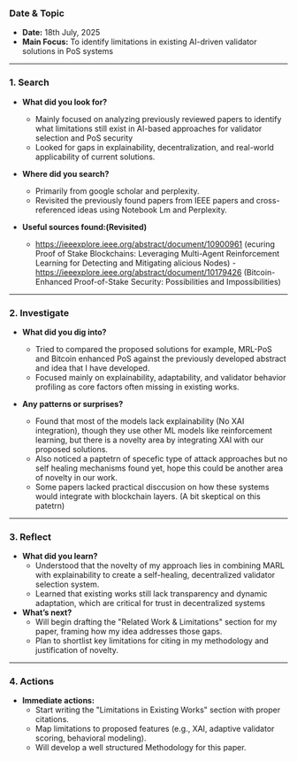 ### Date & Topic

- **Date:** 18th July, 2025 
- **Main Focus:** To identify limitations in existing AI-driven validator solutions in PoS systems

---

### 1. Search

- **What did you look for?**  
  - Mainly focused on analyzing previously reviewed papers to identify what limitations still exist in AI-based approaches for validator selection and PoS security
  - Looked for gaps in explainability, decentralization, and real-world applicability of current solutions. 

- **Where did you search?**  
  - Primarily from google scholar and perplexity.
  - Revisited the previously found papers from IEEE papers and cross-referenced ideas using Notebook Lm and Perplexity.

- **Useful sources found:(Revisited)**  
  - https://ieeexplore.ieee.org/abstract/document/10900961 (ecuring Proof of Stake Blockchains: Leveraging Multi-Agent Reinforcement Learning for Detecting and Mitigating alicious Nodes)
  -https://ieeexplore.ieee.org/abstract/document/10179426 (Bitcoin-Enhanced Proof-of-Stake Security: Possibilities and Impossibilities)

   

---

### 2. Investigate

- **What did you dig into?**  
  -  Tried to compared the proposed solutions for example, MRL-PoS and Bitcoin enhanced PoS against the previously developed abstract and idea that I have developed.
  - Focused mainly on explainability, adaptability, and validator behavior profiling as core factors often missing in existing works.

- **Any patterns or surprises?**  
  - Found that most of the models lack explainability (No XAI integration), though they use other ML models like reinforcement learning, but there is a novelty area by integrating XAI with our proposed solutions.
  - Also noticed a paptetrn of specefic type of attack approaches but no self healing mechanisms found yet, hope this could be another area of novelty in our work.
  - Some papers lacked practical disccusion on how these systems would integrate with blockchain layers. (A bit skeptical on this patetrn)
  

---

### 3. Reflect

- **What did you learn?**  
  - Understood that the novelty of my approach lies in combining MARL with explainability to create a self-healing, decentralized validator selection system.
  - Learned that existing works still lack transparency and dynamic adaptation, which are critical for trust in decentralized systems
- **What’s next?**  
  - Will begin drafting the "Related Work & Limitations" section for my paper, framing how my idea addresses those gaps.
  - Plan to shortlist key limitations for citing in my methodology and justification of novelty.
  

---

### 4. Actions

- **Immediate actions:**  
  - Start writing the "Limitations in Existing Works" section with proper citations.
  - Map limitations to proposed features (e.g., XAI, adaptive validator scoring, behavioral modeling).
  - Will develop a well structured Methodology for this paper. 
